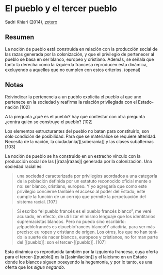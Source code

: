 # El pueblo y el tercer pueblo

Sadri Khiari (2014), [zotero](zotero://select/items/@khiari2014)

## Resumen

La noción de pueblo está construida en relación con la producción social de las razas generada por la colonización, y que el privilegio de pertenecer al pueblo se basa en ser blanco, europeo y cristiano. Además, se señala que tanto la derecha como la izquierda francesa reproducen esta dinámica, excluyendo a aquellos que no cumplen con estos criterios. (openai)
## Notas

Reivindicar la pertenencia a un pueblo explicita el pueblo al que uno pertenece en la sociedad y reafirma la relación privilegiada con el Estado-nación [102]

A la pregunta ¿qué es el pueblo? hay que contestar con otra pregunta ¿contra quién se construye el pueblo? [102]

Los elementos estructurantes del pueblo no batan para constituirlo, son sólo condición de posibilidad. Para que se materialice se requiere alteridad. Necesita de la nación, la ciudadanía/[[soberanía]] y las clases subalternas [103]

La noción de pueblo se ha construido en un estrecho vínculo con la producción social de las [[raza|razas]] generada por la colonización. Una sociedad racial es:

>una sociedad caracterizada por privilegios acordados a una categoría de la población definida por un estatuto reconocido oficial­ mente o no: ser blanco, cristiano, europeo. Y yo agregaría que como este privilegio concierne también el acceso al poder del Estado, este cumple la función de un cerrojo que permite la perpetuación del sistema racial. [107]


> Si escribo “el pueblo francés es el pueblo francés blanco”, me veré acusado, en efecto, de uti­ lizar el mismo lenguaje que los identitarios supremacistas blancos. Pero no puedo sino escribirlo: ¡elpueblofrancés es elpueblofrancés blanco!Y añadiría, para ser más preciso: eu­ ropeo y cristiano de origen. Los otros, los que no han teni­ do la suerte de nacer blancos, europeos y cristianos, no for­ man parte del [[pueblo]]: son el tercer-[[pueblo]]. [107]

Esta dinámica es reproducida también por la izquierda francesa, cuya oferta para el tercer-[[pueblo]] es la [[asimilación]] y el laicismo en un Estado donde los blancos siguen poseyendo la hegemonía, y por lo tanto, es una oferta que los *sigue negando*.

